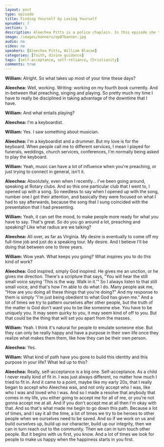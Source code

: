 ```yaml
---
layout: post
type: episode
title: Finding Yourself by Losing Yourself
epnumber: 7
section: 1
description: Aleechea Pitts is a police chaplain. In this episode she tells us about her path to finding her personal identity in serving others and praising God through writing self-help books, giving workshops, singing, playing music and preaching the gospel of Christ. Her path has been illuminated by a figurative voice that guides her everyday decision-making and provides her life with peace and fulfillment.
image: /images/banners/ep07banner.jpg
audio: no
video: no
speakers: [Aleechea Pitts, William Blacoe]
categories: [faith, divine guidance]
tags: [self-acceptance, self-reliance, Christianity]
comments: true
---
```

<p><b>William:</b> Alright. So what takes up most of your
time these days?
</p>

<p><b>Aleechea:</b> Well, working. Writing: working on my fourth book
currently. And in-between that preaching,
singing and playing. So pretty much my
time I have to really be disciplined in
taking advantage of the downtime that I have.
</p>

<p><b>William:</b> And what entails playing?
</p>

<p><b>Aleechea:</b> I'm a
keyboardist.
</p>

<p><b>William:</b> Yes. I saw something about musician.
</p>

<p><b>Aleechea:</b> I'm
a keyboardist and a drummer. But my love
is for the keyboard. When people call me
to different services, I mean I played
for funerals, weddings, church services,
conferences, I'm normally being asked
to play the keyboard.
</p>

<p><b>William:</b> Yeah, music can
have a lot of influence when you're
preaching,
or just trying to connect in general,
isn't it.
</p>

<p><b>Aleechea:</b> Absolutely, even when I recently...
I've been going around, speaking at
Rotary clubs. And so this one particular
club that I went to, I opened up with a
song. So needless to say when I opened up
with the song, number one I got their
attention, and basically they were
focused on what I had to say afterwards,
because the song that I sung coincided
with the presentation that I had
presenting.
</p>

<p><b>William:</b> Yeah, it can set the mood, to
make people more ready for what you have
to say. That's great. So do you go around a
lot, preaching and speaking? Like what
radius are we talking?
</p>

<p><b>Aleechea:</b> All over, as
far as Virginia. My desire is eventually
to come off my full-time job and just do
a speaking tour. My desire. And I believe
I'll be doing that between one to three
years.
</p>

<p><b>William:</b> Wow yeah. What keeps you going?
What inspires you to do this kind
of work?
</p>

<p><b>Aleechea:</b> God inspired, simply God inspired.
He gives me an unction, or he gives me
direction. There's a scripture that says,
"You will hear the still small voice
saying 'This is the way. Walk in it.'" So I
always listen to that still small voice,
and that's how I'm able to do what I do.
Many people ask me, "How are you doing all
these things that you're doing?" And my
response to them is simply "I'm just
being obedient to what God has given me."
And a lot of times we try to pattern
ourselves after other people, but the
truth of the matter is God don't want you to
be like someone else. You have to be uniquely you.
It may seem quirky to you, it may seem
kind of off to you. But that could be the
thing that will set you apart from the
masses.
</p>

<p><b>William:</b> Yeah. I think it's natural
for people to emulate someone else. But
they can only be really happy and have a
purpose in their own life once they
realize what makes them them, like how
they can be their own person.
</p>

<p><b>Aleechea:</b> Yes.
</p>

<p><b>William:</b> What kind of path
have you gone to build this identity and
this purpose in your life? What led up to
this?
</p>

<p><b>Aleechea:</b> Really, self-acceptance is a big one.
Self-acceptance. As a child I never
really kind of fit in. I was just always
different, no matter how much I tried to
fit in. And it came to a point, maybe like
my early 20s, that I really began to
accept who Aleechea was, and not only
accept who I was, like who I was and
loved who I was. And so I made a resolve
that anybody that comes in my life, you
either going to accept me for all of me, or
you're not gonna accept me at all. And if
you don't accept me at all
then I'm okay with that. And so that's
what made me begin to go down this path.
Because a lot of times, and I say it all
the time, a lot of times we try to be
heroes to other people when we ourselves
need to be saved. And so if we work on us
and build ourselves up, build up our
character, build up our integrity, then we
can in turn reach out to the community.
Then we can in turn touch other people.
But it begins with us first, you know. And
a lot of times we look for people to
make us happy when the happiness starts
in you first.
</p>